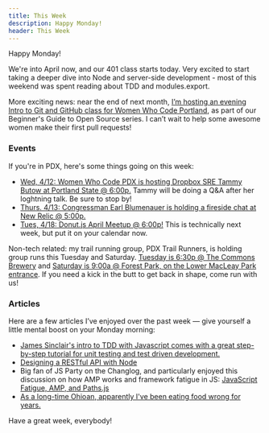 ```yaml
---
title: This Week
description: Happy Monday!
header: This Week
---
```

<!--![Etsy Donut Shoes](../img/donut-shoes.jpg)
[*Photo Credit: shophazelandbean*](https://www.etsy.com/listing/264707711/donut-shoes-lace-ups-colorful-fun-quirky?ref=market)-->

Happy Monday!

We're into April now, and our 401 class starts today. Very excited to start taking a deeper dive into Node and server-side development - most of this weekend was spent reading about TDD and modules.export.

More exciting news: near the end of next month, [I’m hosting an evening Intro to Git and GitHub class for Women Who Code Portland](https://www.meetup.com/Women-Who-Code-Portland/events/239020608/), as part of our Beginner's Guide to Open Source series. I can’t wait to help some awesome women make their first pull requests!

### Events

If you're in PDX, here's some things going on this week:
* [Wed, 4/12: Women Who Code PDX is hosting Dropbox SRE Tammy Butow at Portland State @ 6:00p.](https://www.meetup.com/Women-Who-Code-Portland/events/238307817/) Tammy will be doing a Q&A after her loghtning talk. Be sure to stop by!
* [Thurs. 4/13: Congressman Earl Blumenauer is holding a fireside chat at New Relic @ 5:00p.](https://www.eventbrite.com/e/pdxwit-action-fireside-chat-with-congressman-earl-blumenauer-tickets-32558236562)
* [Tues, 4/18: Donut.js April Meetup @ 6:00p!](https://donutjs.club/) This is technically next week, but put it on your calendar now.

Non-tech related: my trail running group, PDX Trail Runners, is holding group runs this Tuesday and Saturday. [Tuesday is 6:30p @ The Commons Brewery](https://www.meetup.com/PDX-Trail-Runners/events/239092563/) and [Saturday is 9:00a @ Forest Park, on the Lower MacLeay Park entrance](https://www.meetup.com/PDX-Trail-Runners/events/237741875/). If you need a kick in the butt to get back in shape, come run with us!

### Articles

Here are a few articles I’ve enjoyed over the past week — give yourself a little mental boost on your Monday morning:

* [James Sinclair's intro to TDD with Javascript comes with a great step-by-step tutorial for unit testing and test driven development.](http://jrsinclair.com/articles/2016/gentle-introduction-to-javascript-tdd-intro/)
* [Designing a RESTful API with Node](https://dev.to/raha198/restful-api-design-with-nodejs)
* Big fan of JS Party on the Changlog, and particularly enjoyed this discussion on how AMP works and framework fatigue in JS: [JavaScript Fatigue, AMP, and Paths.js](https://changelog.com/jsparty/3)
* [As a long-time Ohioan, apparently I've been eating food wrong for years.](https://twitter.com/broderick/status/851160598813569025)

Have a great week, everybody!